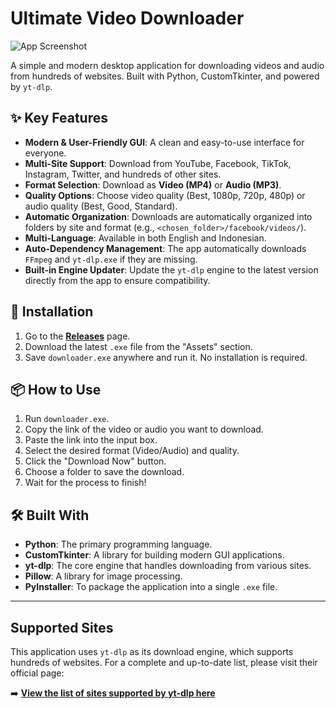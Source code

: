 # Ultimate Video Downloader

![App Screenshot](URL_TO_YOUR_APP_SCREENSHOT)

A simple and modern desktop application for downloading videos and audio from hundreds of websites. Built with Python, CustomTkinter, and powered by `yt-dlp`.

## ✨ Key Features

* **Modern & User-Friendly GUI**: A clean and easy-to-use interface for everyone.
* **Multi-Site Support**: Download from YouTube, Facebook, TikTok, Instagram, Twitter, and hundreds of other sites.
* **Format Selection**: Download as **Video (MP4)** or **Audio (MP3)**.
* **Quality Options**: Choose video quality (Best, 1080p, 720p, 480p) or audio quality (Best, Good, Standard).
* **Automatic Organization**: Downloads are automatically organized into folders by site and format (e.g., `<chosen_folder>/facebook/videos/`).
* **Multi-Language**: Available in both English and Indonesian.
* **Auto-Dependency Management**: The app automatically downloads `FFmpeg` and `yt-dlp.exe` if they are missing.
* **Built-in Engine Updater**: Update the `yt-dlp` engine to the latest version directly from the app to ensure compatibility.

## 🚀 Installation

1.  Go to the **[Releases](https://github.com/Lexiiz3417/ultimate-video-downloader/releases)** page.
2.  Download the latest `.exe` file from the "Assets" section.
3.  Save `downloader.exe` anywhere and run it. No installation is required.

## 📦 How to Use

1.  Run `downloader.exe`.
2.  Copy the link of the video or audio you want to download.
3.  Paste the link into the input box.
4.  Select the desired format (Video/Audio) and quality.
5.  Click the "Download Now" button.
6.  Choose a folder to save the download.
7.  Wait for the process to finish!

## 🛠️ Built With

* **Python**: The primary programming language.
* **CustomTkinter**: A library for building modern GUI applications.
* **yt-dlp**: The core engine that handles downloading from various sites.
* **Pillow**: A library for image processing.
* **PyInstaller**: To package the application into a single `.exe` file.

---

## Supported Sites

This application uses `yt-dlp` as its download engine, which supports hundreds of websites. For a complete and up-to-date list, please visit their official page:

➡️ **[View the list of sites supported by yt-dlp here](https://github.com/yt-dlp/yt-dlp/blob/master/supportedsites.md)**